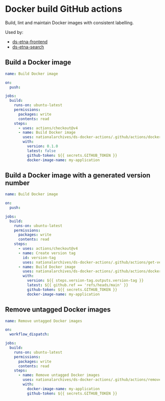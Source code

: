 # Docker build GitHub actions

Build, lint and maintain Docker images with consistent labelling.

Used by:

- [ds-etna-frontend](https://github.com/nationalarchives/ds-etna-frontend)
- [ds-etna-search](https://github.com/nationalarchives/ds-etna-search)

## Build a Docker image

```yml
name: Build Docker image

on:
  push:

jobs:
  build:
    runs-on: ubuntu-latest
    permissions:
      packages: write
      contents: read
    steps:
      - uses: actions/checkout@v4
      - name: Build Docker image
        uses: nationalarchives/ds-docker-actions/.github/actions/docker-build@main
        with:
          version: 0.1.0
          latest: false
          github-token: ${{ secrets.GITHUB_TOKEN }}
          docker-image-name: my-application
```

## Build a Docker image with a generated version number

```yml
name: Build Docker image

on:
  push:

jobs:
  build:
    runs-on: ubuntu-latest
    permissions:
      packages: write
      contents: read
    steps:
      - uses: actions/checkout@v4
      - name: Create version tag
        id: version-tag
        uses: nationalarchives/ds-docker-actions/.github/actions/get-version-tag@main
      - name: Build Docker image
        uses: nationalarchives/ds-docker-actions/.github/actions/docker-build@main
        with:
          version: ${{ steps.version-tag.outputs.version-tag }}
          latest: ${{ github.ref == 'refs/heads/main' }}
          github-token: ${{ secrets.GITHUB_TOKEN }}
          docker-image-name: my-application
```

## Remove untagged Docker images

```yml
name: Remove untagged Docker images

on:
  workflow_dispatch:

jobs:
  build:
    runs-on: ubuntu-latest
    permissions:
      packages: write
      contents: read
    steps:
      - name: Remove untagged Docker images
        uses: nationalarchives/ds-docker-actions/.github/actions/remove-untagged@main
        with:
          docker-image-name: my-application
          github-token: ${{ secrets.GITHUB_TOKEN }}
```

